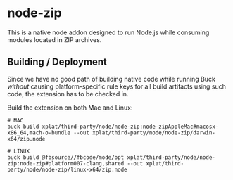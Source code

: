 node-zip
========

This is a native node addon designed to run Node.js while consuming modules
located in ZIP archives.

Building / Deployment
---------------------

Since we have no good path of building native code while running Buck *without*
causing platform-specific rule keys for all build artifacts using such code, the
extension has to be checked in.

Build the extension on both Mac and Linux:

```
# MAC
buck build xplat/third-party/node/node-zip:node-zipAppleMac#macosx-x86_64,mach-o-bundle --out xplat/third-party/node/node-zip/darwin-x64/zip.node

# LINUX
buck build @fbsource//fbcode/mode/opt xplat/third-party/node/node-zip:node-zip#platform007-clang,shared --out xplat/third-party/node/node-zip/linux-x64/zip.node
```
